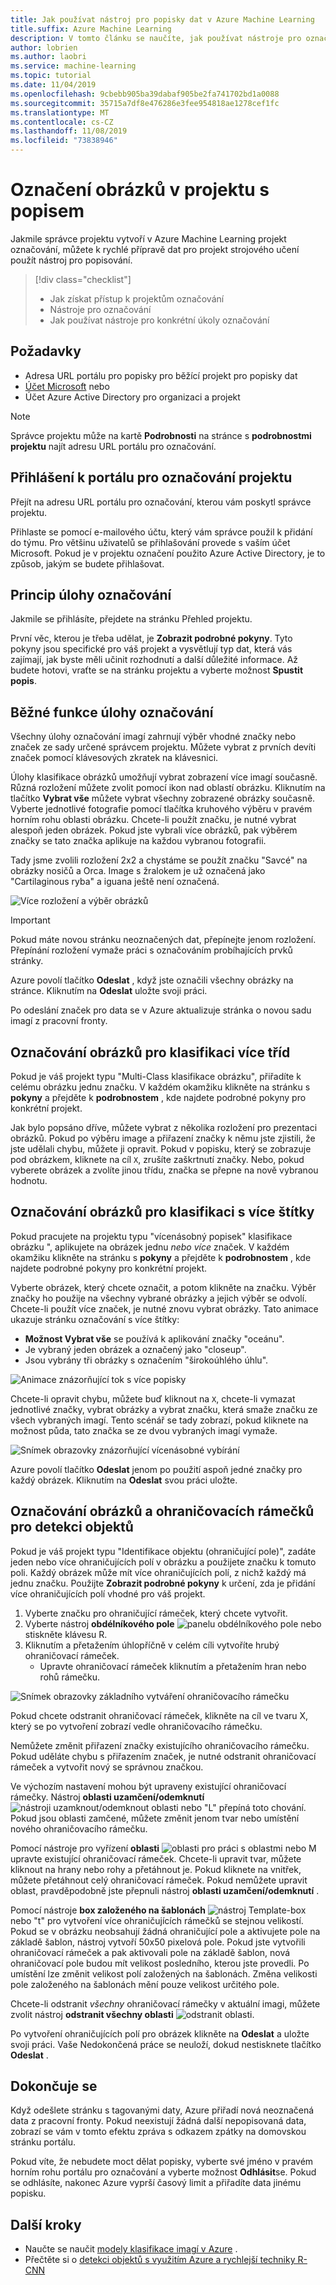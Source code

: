 ```yaml
---
title: Jak používat nástroj pro popisky dat v Azure Machine Learning
title.suffix: Azure Machine Learning
description: V tomto článku se naučíte, jak používat nástroje pro označování dat v Azure Machine Learning projektu značení.
author: lobrien
ms.author: laobri
ms.service: machine-learning
ms.topic: tutorial
ms.date: 11/04/2019
ms.openlocfilehash: 9cbebb905ba39dabaf905be2fa741702bd1a0088
ms.sourcegitcommit: 35715a7df8e476286e3fee954818ae1278cef1fc
ms.translationtype: MT
ms.contentlocale: cs-CZ
ms.lasthandoff: 11/08/2019
ms.locfileid: "73838946"
---
```

# <a name="how-to-tag-images-in-a-labeling-project"></a>Označení obrázků v projektu s popisem

Jakmile správce projektu vytvoří v Azure Machine Learning projekt označování, můžete k rychlé přípravě dat pro projekt strojového učení použít nástroj pro popisování. 

> [!div class="checklist"]
> * Jak získat přístup k projektům označování
> * Nástroje pro označování
> * Jak používat nástroje pro konkrétní úkoly označování

## <a name="prerequisites"></a>Požadavky

* Adresa URL portálu pro popisky pro běžící projekt pro popisky dat
* [Účet Microsoft](https://account.microsoft.com/account) nebo
* Účet Azure Active Directory pro organizaci a projekt

> [!Note]
> Správce projektu může na kartě **Podrobnosti** na stránce s **podrobnostmi projektu** najít adresu URL portálu pro označování. 

## <a name="logging-in-to-the-projects-labeling-portal"></a>Přihlášení k portálu pro označování projektu

Přejít na adresu URL portálu pro označování, kterou vám poskytl správce projektu. 

Přihlaste se pomocí e-mailového účtu, který vám správce použil k přidání do týmu. Pro většinu uživatelů se přihlašování provede s vaším účet Microsoft. Pokud je v projektu označení použito Azure Active Directory, je to způsob, jakým se budete přihlašovat. 

## <a name="understanding-the-labeling-task"></a>Princip úlohy označování

Jakmile se přihlásíte, přejdete na stránku Přehled projektu. 

První věc, kterou je třeba udělat, je **Zobrazit podrobné pokyny**. Tyto pokyny jsou specifické pro váš projekt a vysvětlují typ dat, která vás zajímají, jak byste měli učinit rozhodnutí a další důležité informace. Až budete hotovi, vraťte se na stránku projektu a vyberte možnost **Spustit popis**.

## <a name="common-features-of-the-labeling-task"></a>Běžné funkce úlohy označování

Všechny úlohy označování imagí zahrnují výběr vhodné značky nebo značek ze sady určené správcem projektu. Můžete vybrat z prvních devíti značek pomocí klávesových zkratek na klávesnici.  

Úlohy klasifikace obrázků umožňují vybrat zobrazení více imagí současně. Různá rozložení můžete zvolit pomocí ikon nad oblastí obrázku. Kliknutím na tlačítko **Vybrat vše** můžete vybrat všechny zobrazené obrázky současně. Vyberte jednotlivé fotografie pomocí tlačítka kruhového výběru v pravém horním rohu oblasti obrázku. Chcete-li použít značku, je nutné vybrat alespoň jeden obrázek. Pokud jste vybrali více obrázků, pak výběrem značky se tato značka aplikuje na každou vybranou fotografii.

Tady jsme zvolili rozložení 2x2 a chystáme se použít značku "Savcé" na obrázky nosičů a Orca. Image s žralokem je už označená jako "Cartilaginous ryba" a iguana ještě není označená.

![Více rozložení a výběr obrázků](media/how-to-label-images/layouts.png)

> [!Important] 
> Pokud máte novou stránku neoznačených dat, přepínejte jenom rozložení. Přepínání rozložení vymaže práci s označováním probíhajících prvků stránky. 

Azure povolí tlačítko **Odeslat** , když jste označili všechny obrázky na stránce. Kliknutím na **Odeslat** uložte svoji práci. 

Po odeslání značek pro data se v Azure aktualizuje stránka o novou sadu imagí z pracovní fronty.  

## <a name="tagging-images-for-multi-class-classification"></a>Označování obrázků pro klasifikaci více tříd

Pokud je váš projekt typu "Multi-Class klasifikace obrázku", přiřadíte k celému obrázku jednu značku. V každém okamžiku klikněte na stránku s **pokyny** a přejděte k **podrobnostem** , kde najdete podrobné pokyny pro konkrétní projekt. 

Jak bylo popsáno dříve, můžete vybrat z několika rozložení pro prezentaci obrázků. Pokud po výběru image a přiřazení značky k němu jste zjistili, že jste udělali chybu, můžete ji opravit. Pokud v popisku, který se zobrazuje pod obrázkem, kliknete na cíl `X`, zrušíte zaškrtnutí značky. Nebo, pokud vyberete obrázek a zvolíte jinou třídu, značka se přepne na nově vybranou hodnotu.

## <a name="tagging-images-for-multi-label-classification"></a>Označování obrázků pro klasifikaci s více štítky

Pokud pracujete na projektu typu "vícenásobný popisek" klasifikace obrázku ", aplikujete na obrázek jednu _nebo více_ značek. V každém okamžiku klikněte na stránku s **pokyny** a přejděte k **podrobnostem** , kde najdete podrobné pokyny pro konkrétní projekt. 

Vyberte obrázek, který chcete označit, a potom klikněte na značku. Výběr značky ho použije na všechny vybrané obrázky a jejich výběr se odvolí. Chcete-li použít více značek, je nutné znovu vybrat obrázky. Tato animace ukazuje stránku označování s více štítky:

* **Možnost Vybrat vše** se používá k aplikování značky "oceánu".
* Je vybraný jeden obrázek a označený jako "closeup".
* Jsou vybrány tři obrázky s označením "širokoúhlého úhlu".

![Animace znázorňující tok s více popisky](media/how-to-label-images/multilabel.gif)

Chcete-li opravit chybu, můžete buď kliknout na `X`, chcete-li vymazat jednotlivé značky, vybrat obrázky a vybrat značku, která smaže značku ze všech vybraných imagí. Tento scénář se tady zobrazí, pokud kliknete na možnost půda, tato značka se ze dvou vybraných imagí vymaže.

![Snímek obrazovky znázorňující vícenásobné vybírání](media/how-to-label-images/multiple-deselection.png)

Azure povolí tlačítko **Odeslat** jenom po použití aspoň jedné značky pro každý obrázek. Kliknutím na **Odeslat** svou práci uložte.

## <a name="tagging-images-and-bounding-boxes-for-object-detection"></a>Označování obrázků a ohraničovacích rámečků pro detekci objektů

Pokud je váš projekt typu "Identifikace objektu (ohraničující pole)", zadáte jeden nebo více ohraničujících polí v obrázku a použijete značku k tomuto poli. Každý obrázek může mít více ohraničujících polí, z nichž každý má jednu značku. Použijte **Zobrazit podrobné pokyny** k určení, zda je přidání více ohraničujících polí vhodné pro váš projekt.

1. Vyberte značku pro ohraničující rámeček, který chcete vytvořit.
1. Vyberte nástroj **obdélníkového pole** ![panelu obdélníkového pole](media/how-to-label-images/rectangular-box-tool.png) nebo stiskněte klávesu R. 
1. Kliknutím a přetažením úhlopříčně v celém cíli vytvoříte hrubý ohraničovací rámeček.
    * Upravte ohraničovací rámeček kliknutím a přetažením hran nebo rohů rámečku.

![Snímek obrazovky základního vytváření ohraničovacího rámečku](media/how-to-label-images/bounding-box-sequence.png)

Pokud chcete odstranit ohraničovací rámeček, klikněte na cíl ve tvaru X, který se po vytvoření zobrazí vedle ohraničovacího rámečku.

Nemůžete změnit přiřazení značky existujícího ohraničovacího rámečku. Pokud uděláte chybu s přiřazením značek, je nutné odstranit ohraničovací rámeček a vytvořit nový se správnou značkou.

Ve výchozím nastavení mohou být upraveny existující ohraničovací rámečky. Nástroj **oblasti uzamčení/odemknutí** ![nástroji uzamknout/odemknout oblasti](media/how-to-label-images/lock-bounding-boxes-tool.png) nebo "L" přepíná toto chování. Pokud jsou oblasti zamčené, můžete změnit jenom tvar nebo umístění nového ohraničovacího rámečku.

Pomocí nástroje pro vyřízení **oblasti** ![oblasti pro práci s oblastmi](media/how-to-label-images/regions-tool.png) nebo M upravte existující ohraničovací rámeček. Chcete-li upravit tvar, můžete kliknout na hrany nebo rohy a přetáhnout je. Pokud kliknete na vnitřek, můžete přetáhnout celý ohraničovací rámeček. Pokud nemůžete upravit oblast, pravděpodobně jste přepnuli nástroj **oblasti uzamčení/odemknutí** . 

Pomocí nástroje **box založeného na šablonách** ![nástroj Template-box](media/how-to-label-images/template-box-tool.png) nebo "t" pro vytvoření více ohraničujících rámečků se stejnou velikostí. Pokud se v obrázku neobsahují žádná ohraničující pole a aktivujete pole na základě šablon, nástroj vytvoří 50x50 pixelová pole. Pokud jste vytvořili ohraničovací rámeček a pak aktivovali pole na základě šablon, nová ohraničovací pole budou mít velikost posledního, kterou jste provedli. Po umístění lze změnit velikost polí založených na šablonách. Změna velikosti pole založeného na šablonách mění pouze velikost určitého pole. 

Chcete-li odstranit _všechny_ ohraničovací rámečky v aktuální imagi, můžete zvolit nástroj **odstranit všechny oblasti** ![odstranit oblasti](media/how-to-label-images/delete-regions-tool.png). 

Po vytvoření ohraničujících polí pro obrázek klikněte na **Odeslat** a uložte svoji práci. Vaše Nedokončená práce se neuloží, dokud nestisknete tlačítko **Odeslat** . 

## <a name="finishing-up"></a>Dokončuje se 

Když odešlete stránku s tagovanými daty, Azure přiřadí nová neoznačená data z pracovní fronty. Pokud neexistují žádná další nepopisovaná data, zobrazí se vám v tomto efektu zpráva s odkazem zpátky na domovskou stránku portálu. 

Pokud víte, že nebudete moct dělat popisky, vyberte své jméno v pravém horním rohu portálu pro označování a vyberte možnost **Odhlásit**se. Pokud se odhlásíte, nakonec Azure vyprší časový limit a přiřadíte data jinému popisku. 

## <a name="next-steps"></a>Další kroky

* Naučte se naučit [modely klasifikace imagí v Azure](https://docs.microsoft.com/azure/machine-learning/service/tutorial-train-models-with-aml) .
* Přečtěte si o [detekci objektů s využitím Azure a rychlejší techniky R-CNN](https://www.microsoft.com/developerblog/2017/10/24/bird-detection-with-azure-ml-workbench/)